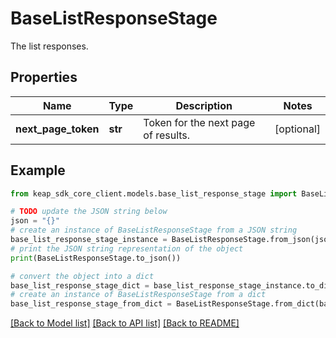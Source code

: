 # BaseListResponseStage

The list responses.

## Properties

Name | Type | Description | Notes
------------ | ------------- | ------------- | -------------
**next_page_token** | **str** | Token for the next page of results. | [optional] 

## Example

```python
from keap_sdk_core_client.models.base_list_response_stage import BaseListResponseStage

# TODO update the JSON string below
json = "{}"
# create an instance of BaseListResponseStage from a JSON string
base_list_response_stage_instance = BaseListResponseStage.from_json(json)
# print the JSON string representation of the object
print(BaseListResponseStage.to_json())

# convert the object into a dict
base_list_response_stage_dict = base_list_response_stage_instance.to_dict()
# create an instance of BaseListResponseStage from a dict
base_list_response_stage_from_dict = BaseListResponseStage.from_dict(base_list_response_stage_dict)
```
[[Back to Model list]](../README.md#documentation-for-models) [[Back to API list]](../README.md#documentation-for-api-endpoints) [[Back to README]](../README.md)



